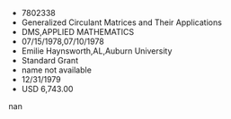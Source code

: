 
* 7802338
* Generalized Circulant Matrices and Their Applications
* DMS,APPLIED MATHEMATICS
* 07/15/1978,07/10/1978
* Emilie Haynsworth,AL,Auburn University
* Standard Grant
*   name not available
* 12/31/1979
* USD 6,743.00

nan
